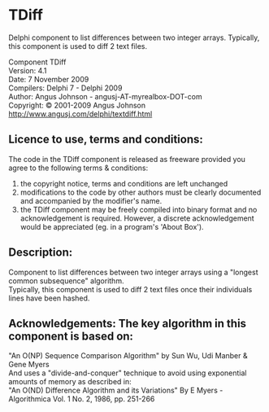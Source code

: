 # TDiff
Delphi component to list differences between two integer arrays.  Typically, this component is used to diff 2 text files.

 Component	TDiff                                                      
 Version:	4.1                                                        
 Date:		7 November 2009                                            
 Compilers:	Delphi 7 - Delphi 2009                                     
 Author:	Angus Johnson - angusj-AT-myrealbox-DOT-com                
 Copyright:	© 2001-2009 Angus Johnson                                  
 http://www.angusj.com/delphi/textdiff.html
                                                                              
## Licence to use, terms and conditions:                                        
The code in the TDiff component is released as freeware provided you agree to the following terms & conditions:    
 1. the copyright notice, terms and conditions are left unchanged                                             
 2. modifications to the code by other authors must be clearly documented and accompanied by the modifier's name. 
 3. the TDiff component may be freely compiled into binary format and no acknowledgement is required. However, a discrete acknowledgement would be appreciated (eg. in a program's 'About Box').                                    
                                                                              
##  Description:
Component to list differences between two integer arrays using a "longest common subsequence" algorithm.            
Typically, this component is used to diff 2 text files once their individuals lines have been hashed.             
                                                                              
## Acknowledgements: The key algorithm in this component is based on:           
"An O(NP) Sequence Comparison Algorithm"  by Sun Wu, Udi Manber & Gene Myers                         
And uses a "divide-and-conquer" technique to avoid using exponential amounts of memory as described in:       
"An O(ND) Difference Algorithm and its Variations" By E Myers - Algorithmica Vol. 1 No. 2, 1986, pp. 251-266  
